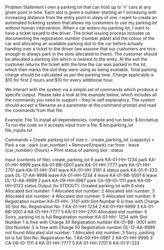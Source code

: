 Problem Statement
I own a parking lot that can hold up to 'n' cars at any given point in time. Each slot is
given a number starting at 1 increasing with increasing distance from the entry point
in steps of one. I want to create an automated ticketing system that allows my
customers to use my parking lot without human intervention.
When a car enters my parking lot, I want to have a ticket issued to the driver. The
ticket issuing process includes us documenting the registration number (number
plate) and the colour of the car and allocating an available parking slot to the car
before actually handing over a ticket to the driver (we assume that our customers are
nice enough to always park in the slots allocated to them). The customer should be
allocated a parking slot which is nearest to the entry. At the exit the customer returns
the ticket with the time the car was parked in the lot, which then marks the slot they
were using as being available. Total parking charge should be calculated as per the
parking time. Charge applicable is $10 for first 2 hours and $10 for every additional
hour.

We interact with the system via a simple set of commands which produce a specific
output. Please take a look at the example below, which includes all the commands
you need to support - they're self explanatory. The system should accept a filename
as a parameter at the command prompt and read the commands from that file.

Example: File
To install all dependencies, compile and run tests:
$ bin/setup
To run the code so it accepts input from a file:
$ bin/parking_lot file_inputs.txt

Commands
• Create parking lot of size n : create_parking_lot
{capacity}
• Park a car : park {car_number}
• Remove(Unpark) car from : leave {car_number} {hours}
• Print status of parking slot : status

Input (contents of file):
create_parking_lot 6
park KA-01-HH-1234
park KA-01-HH-9999
park KA-01-BB-0001
park KA-01-HH-7777
park KA-01-HH-2701
park KA-01-HH-3141
leave KA-01-HH-3141 4
status
park KA-01-P-333
park DL-12-AA-9999
leave KA-01-HH-1234 4
leave KA-01-BB-0001 6
leave DL-12-AA-9999 2
park KA-09-HH-0987
park CA-09-IO-1111
park KA-09-HH-0123
status
Output (to STDOUT):
Created parking lot with 6 slots
Allocated slot number: 1
Allocated slot number: 2
Allocated slot number: 3
Allocated slot number: 4
Allocated slot number: 5
Allocated slot number: 6
Registration number KA-01-HH-
3141 with Slot Number 6 is free with Charge 30
Slot No. Registration No.
1 KA-01-HH-1234
2 KA-01-HH-9999
3 KA-01-BB-0001
4 KA-01-HH-7777
5 KA-01-HH-2701
Allocated slot number: 6
Sorry, parking lot is full
Registration number KA-01-HH-
1234 with Slot Number 1 is free with Charge 30
Registration number KA-01-BB-
0001 with Slot Number 3 is free with Charge 50
Registration number DL-12-AA-9999 not found
Allocated slot number: 1
Allocated slot number: 3
Sorry, parking lot is full
Slot No. Registration No.
1 KA-09-HH-0987
2 KA-01-HH-9999
3 CA-09-IO-1111
4 KA-01-HH-7777
5 KA-01-HH-2701
6 KA-01-P-333
